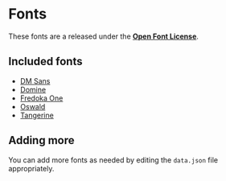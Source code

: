 # Fonts

These fonts are a released under the [**Open Font License**](http://scripts.sil.org/OFL).

## Included fonts

* [DM Sans](https://fonts.google.com/specimen/DM+Sans/about)
* [Domine](https://fonts.google.com/specimen/Domine/about)
* [Fredoka One](https://fonts.google.com/specimen/Fredoka+One/about)
* [Oswald](https://fonts.google.com/specimen/Oswald/about)
* [Tangerine](https://fonts.google.com/specimen/Tangerine/about)

## Adding more

You can add more fonts as needed by editing the `data.json` file appropriately.
